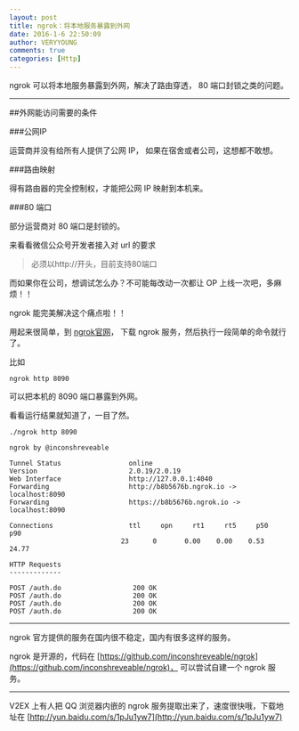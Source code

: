 ```yaml
---
layout: post
title: ngrok：将本地服务暴露到外网
date: 2016-1-6 22:50:09
author: VERYYOUNG
comments: true
categories: [Http]
---
```


ngrok 可以将本地服务暴露到外网，解决了路由穿透， 80 端口封锁之类的问题。


<!-- more -->

----------

##外网能访问需要的条件

###公网IP

运营商并没有给所有人提供了公网 IP， 如果在宿舍或者公司，这想都不敢想。

###路由映射

得有路由器的完全控制权，才能把公网 IP 映射到本机来。

###80 端口

部分运营商对 80 端口是封锁的。


来看看微信公众号开发者接入对 url 的要求

>必须以http://开头，目前支持80端口

而如果你在公司，想调试怎么办？不可能每改动一次都让 OP 上线一次吧，多麻烦！！

ngrok 能完美解决这个痛点啦！！

用起来很简单，到 [ngrok官网](https://ngrok.com/)， 下载 ngrok 服务，然后执行一段简单的命令就行了。

比如 

    ngrok http 8090
    
可以把本机的 8090 端口暴露到外网。

看看运行结果就知道了，一目了然。

    ./ngrok http 8090

    ngrok by @inconshreveable  

    Tunnel Status                 online
    Version                       2.0.19/2.0.19
    Web Interface                 http://127.0.0.1:4040
    Forwarding                    http://b8b5676b.ngrok.io -> localhost:8090
    Forwarding                    https://b8b5676b.ngrok.io -> localhost:8090

    Connections                   ttl     opn     rt1     rt5     p50     p90
                                23      0       0.00    0.00    0.53    24.77

    HTTP Requests
    -------------

    POST /auth.do                  200 OK
    POST /auth.do                  200 OK
    POST /auth.do                  200 OK
    POST /auth.do                  200 OK
    
    
----

ngrok 官方提供的服务在国内很不稳定，国内有很多这样的服务。

ngrok 是开源的，代码在 [https://github.com/inconshreveable/ngrok](https://github.com/inconshreveable/ngrok)， 可以尝试自建一个 ngrok 服务。

----

V2EX 上有人把 QQ 浏览器内嵌的 ngrok 服务提取出来了，速度很快哦，下载地址在 [http://yun.baidu.com/s/1pJu1yw7](http://yun.baidu.com/s/1pJu1yw7)
